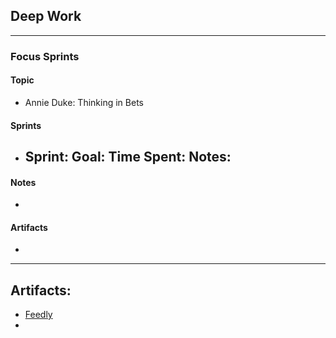 ## Deep Work
___
### Focus Sprints
#### Topic
- Annie Duke: Thinking in Bets
#### Sprints
- Sprint: 
	Goal: 
	Time Spent: 
	Notes: 
	- 
#### Notes
- 
#### Artifacts
- 
___

## Artifacts:
- [Feedly](https://feedly.com/i/discover)
- 